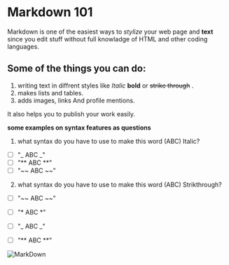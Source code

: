 # Markdown 101
Markdown is one of the easiest ways to *stylize* your web page and **text** since you edit stuff without full knowladge of HTML and other coding languages.
## Some of the things you can do:
1. writing text in diffrent styles like *Italic* **bold** or ~~strike through~~ .
2. makes lists and tables.
3. adds images, links And profile mentions.

It also helps you to publish your work easily.

**some examples on syntax features as questions**
1. what syntax do you have to use to make this word (ABC) Italic?
- [ ] "_ ABC _"
- [ ] "** ABC **"
- [ ] "~~ ABC ~~"
2. what syntax do you have to use to make this word (ABC) Strikthrough?
- [ ] "~~ ABC ~~" 
- [ ] "* ABC *"
- [ ] "_ ABC _"
- [ ] "** ABC **" 


![MarkDown](https://encrypted-tbn0.gstatic.com/images?q=tbn:ANd9GcStZRfIqtQL-4NmjOz67iGXGf_f07HyTYCKsx7XkSLyVHg67aKMGA)


